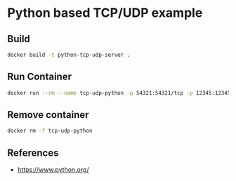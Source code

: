 # Python based TCP/UDP example

## Build

```bash
docker build -t python-tcp-udp-server .
```

## Run Container

```bash
docker run --rm --name tcp-udp-python -p 54321:54321/tcp -p 12345:12345/udp python-tcp-udp-server
```

## Remove container

```bash
docker rm -f tcp-udp-python
```

## References

- https://www.python.org/